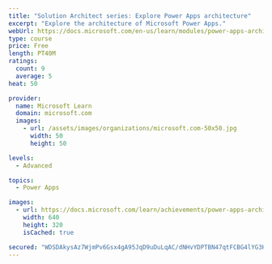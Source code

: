 ```yaml
---
title: "Solution Architect series: Explore Power Apps architecture"
excerpt: "Explore the architecture of Microsoft Power Apps."
webUrl: https://docs.microsoft.com/en-us/learn/modules/power-apps-architecture/
type: course
price: Free
length: PT40M
ratings:
  count: 9
  average: 5
heat: 50

provider:
  name: Microsoft Learn
  domain: microsoft.com
  images:
    - url: /assets/images/organizations/microsoft.com-50x50.jpg
      width: 50
      height: 50

levels:
  - Advanced

topics:
  - Power Apps

images:
  - url: https://docs.microsoft.com/learn/achievements/power-apps-architecture-social.png
    width: 640
    height: 320
    isCached: true

secured: "WDSDAkysAz7WjmPv6Gsx4gA95JqD9uDuLqAC/dNHvYDPTBN47qtFCBG4lYG3HQzYVFrXYHC+kqhQCHF1mBML+FuC+Q/pPhErwXrdbHVWXYixt1f6c3g3B+6m/FANRu92wFUcaQIxV2mAwKGRVPk1OUOQE0yMxRAPXp9jHM9SRgKZYF3oyUCXrYxfP69N8AO2vFzIwG+94YavS/9/2q5vcSDMsbRrk30+mFJs7b9XX4ph2mdF1a2uBUUka74kxiskpZeVXCyA6lX3xQw9iSXD+cBO2q+pBSqRhG1Pem6g+BBweivSG0csVfJCpZOvVxBtmwRZu9n/dG4lIrUkRqxyVn0rHMfh5Xd30sgnd9yLb3l8A1APRoxRityKM6aSC6xf7J1JrRYPh8YJX2KsMGfOWw==;RlOFd9Xub/u4om1kb3/Esw=="
---
```


